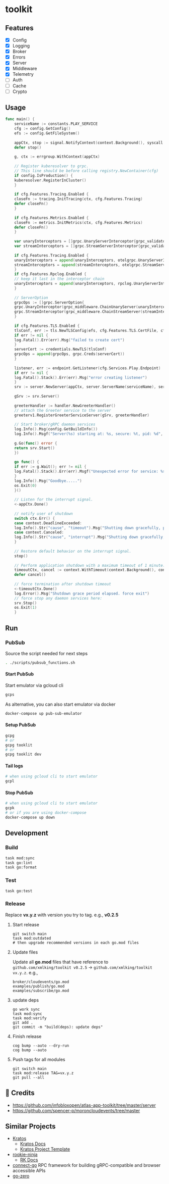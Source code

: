 # toolkit

## Features

- [x] Config
- [x] Logging
- [x] Broker
- [x] Errors
- [x] Server
- [x] Middleware
- [x] Telemetry
- [ ] Auth
- [ ] Cache
- [ ] Crypto

## Usage

```go
func main() {
    serviceName := constants.PLAY_SERVICE
    cfg := config.GetConfig()
    efs := config.GetFileSystem()
    
    appCtx, stop := signal.NotifyContext(context.Background(), syscall.SIGHUP, syscall.SIGTERM, syscall.SIGINT, os.Interrupt)
    defer stop()
    
    g, ctx := errgroup.WithContext(appCtx)
    
    // Register kuberesolver to grpc.
    // This line should be before calling registry.NewContainer(cfg)
    if config.IsProduction() {
    kuberesolver.RegisterInCluster()
    }
    
    if cfg.Features.Tracing.Enabled {
    closeFn := tracing.InitTracing(ctx, cfg.Features.Tracing)
    defer closeFn()
    }
    
    if cfg.Features.Metrics.Enabled {
    closeFn := metrics.InitMetrics(ctx, cfg.Features.Metrics)
    defer closeFn()
    }
    
    var unaryInterceptors = []grpc.UnaryServerInterceptor{grpc_validator.UnaryServerInterceptor()}
    var streamInterceptors = []grpc.StreamServerInterceptor{grpc_validator.StreamServerInterceptor()}
    
    if cfg.Features.Tracing.Enabled {
    unaryInterceptors = append(unaryInterceptors, otelgrpc.UnaryServerInterceptor())
    streamInterceptors = append(streamInterceptors, otelgrpc.StreamServerInterceptor())
    }
    if cfg.Features.Rpclog.Enabled {
    // keep it last in the interceptor chain
    unaryInterceptors = append(unaryInterceptors, rpclog.UnaryServerInterceptor())
    }
    
    // ServerOption
    grpcOps := []grpc.ServerOption{
    grpc.UnaryInterceptor(grpc_middleware.ChainUnaryServer(unaryInterceptors...)),
    grpc.StreamInterceptor(grpc_middleware.ChainStreamServer(streamInterceptors...)),
    }
    
    if cfg.Features.TLS.Enabled {
    tlsConf, err := tls.NewTLSConfig(efs, cfg.Features.TLS.CertFile, cfg.Features.TLS.KeyFile, cfg.Features.TLS.CaFile, cfg.Features.TLS.ServerName, cfg.Features.TLS.Password)
    if err != nil {
    log.Fatal().Err(err).Msg("failed to create cert")
    }
    serverCert := credentials.NewTLS(tlsConf)
    grpcOps = append(grpcOps, grpc.Creds(serverCert))
    }
    
    listener, err := endpoint.GetListener(cfg.Services.Play.Endpoint)
    if err != nil {
    log.Fatal().Stack().Err(err).Msg("error creating listener")
    }
    srv := server.NewServer(appCtx, server.ServerName(serviceName), server.WithListener(listener), server.WithServerOptions(grpcOps...))
    
    gSrv := srv.Server()
    
    greeterHandler := handler.NewGreeterHandler()
    // attach the Greeter service to the server
    greeterv1.RegisterGreeterServiceServer(gSrv, greeterHandler)
    
    // Start broker/gRPC daemon services
    log.Info().Msg(config.GetBuildInfo())
    log.Info().Msgf("Server(%s) starting at: %s, secure: %t, pid: %d", serviceName, listener.Addr(), cfg.Features.TLS.Enabled, os.Getpid())
    
    g.Go(func() error {
    return srv.Start()
    })
    
    go func() {
    if err := g.Wait(); err != nil {
    log.Fatal().Stack().Err(err).Msgf("Unexpected error for service: %s", cfg.Services.Emailer.Endpoint)
    }
    log.Info().Msg("Goodbye.....")
    os.Exit(0)
    }()
    
    // Listen for the interrupt signal.
    <-appCtx.Done()
    
    // notify user of shutdown
    switch ctx.Err() {
    case context.DeadlineExceeded:
    log.Info().Str("cause", "timeout").Msg("Shutting down gracefully, press Ctrl+C again to force")
    case context.Canceled:
    log.Info().Str("cause", "interrupt").Msg("Shutting down gracefully, press Ctrl+C again to force")
    }
    
    // Restore default behavior on the interrupt signal.
    stop()
    
    // Perform application shutdown with a maximum timeout of 1 minute.
    timeoutCtx, cancel := context.WithTimeout(context.Background(), constants.DefaultShutdownTimeout)
    defer cancel()
    
    // force termination after shutdown timeout
    <-timeoutCtx.Done()
    log.Error().Msg("Shutdown grace period elapsed. force exit")
    // force stop any daemon services here:
    srv.Stop()
    os.Exit(1)
    }
```

## Run

### PubSub

Source the script needed for next steps

```bash
. ./scripts/pubsub_functions.sh
```

#### Start PubSub

Start emulator via gcloud cli

```bash
gcps
```

As alternative, you can also start emulator via docker

```bash
docker-compose up pub-sub-emulator
```

#### Setup PubSub

```bash
gcpg
# or 
gcpg tooklit
# or 
gcpg tooklit dev
```

#### Tail logs

```bash
# when using gcloud cli to start emulator
gcpl
```

#### Stop PubSub

```bash
# when using gcloud cli to start emulator
gcpk
# or if you are using docker-compose
docker-compose up down
```

## Development

### Build

```bash
task mod:sync
task go:lint
task go:format
```

### Test

```bash
task go:test
```

### Release

Replace **vx.y.z** with version you try to tag. e.g., **v0.2.5**

1. Start release

    ```shell
    git switch main
    task mod:outdated
    # then upgrade recommended versions in each go.mod files
    ```

2. Update files

    Update  all **go.mod** files that have reference to `github.com/xmlking/toolkit v0.2.5` -> `github.com/xmlking/toolkit vx.y.z`. e.g., 

    ```
    broker/cloudevents/go.mod
    examples/publish/go.mod
    examples/subscribe/go.mod
    ```

3. update deps

    ```shell
    go work sync
    task mod:sync
    task mod:verify
    git add .
    git commit -m "build(deps): update deps"
    ```

5. Finish release

    ```shell
    cog bump --auto --dry-run
    cog bump --auto
    ```

6. Push tags for all modules

    ```shell
    git switch main
    task mod:release TAG=vx.y.z
    git pull --all
    ```

## 🔗 Credits

- https://github.com/infobloxopen/atlas-app-toolkit/tree/master/server
- https://github.com/spencer-p/moroncloudevents/tree/master

## Similar Projects

- [Kratos](https://go-kratos.dev/)
    - [Kratos Docs]( https://go-kratos.dev/en/docs/)
    - [Kratos Project Template](https://github.com/go-kratos/kratos-layout)
- [rookie-ninja](https://github.com/rookie-ninja/rk-boot)
    - [RK Docs](https://rkdev.info/docs/bootstrapper/concept/)
- [connect-go](https://connect.build/) RPC framework for building gRPC-compatible and browser accessible APIs  
- [go-zero](https://go-zero.dev/docs/introduction/)
